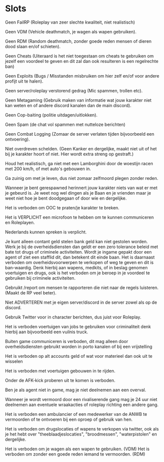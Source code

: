 # Slots

Geen FailRP (Roleplay van zeer slechte kwaliteit, niet realistisch)

Geen VDM (Vehicle deathmatch, je wagen als wapen gebruiken).

Geen RDM (Random deathmatch, zonder goede reden mensen of dieren dood slaan en/of schieten).

Geen Cheats (Uiteraard is het niet toegestaan om cheats te gebruiken om jezelf een voordeel te geven en dit zal dan ook resulteren is een regelrechte ban)

Geen Exploits (Bugs / Misstanden misbruiken om hier zelf en/of voor andere profijt uit te halen).

Geen server/roleplay verstorend gedrag (Mic spammen, trollen etc).

Geen Metagaming (Gebruik maken van informatie wat jouw karakter niet kan weten en of andere discord kanalen dan de main discord).

Geen Cop-baiting (politie uitdagen/uitlokken).

Geen Spam (de chat vol spammen met nutteloze berichten)

Geen Combat Logging (Zomaar de server verlaten tijden bijvoorbeeld een ontvoering).

Niet overdreven schelden. (Geen Kanker en dergelijke, maakt niet uit of het bij je karakter hoort of niet. Hier wordt extra streng op gestraft.)

Houd het realistisch, ga niet met een Lamborghini door de woestijn racen met 200 km/h, of met auto's gebouwen in.

Ga zuinig om met je leven, dus niet zomaar zelfmoord plegen zonder reden.

Wanneer je bent gerespawned herinnert jouw karakter niets van wat er met je gebeurd is. Je weet nog wel dingen als je Baan en je vrienden maar je weet niet hoe je bent doodgegaan of door wie en dergelijke.

Het is verboden om OOC te praten/je karakter te breken.

Het is VERPLICHT een microfoon te hebben om te kunnen communiceren en Roleplayen.

Nederlands kunnen spreken is verplicht.

Je kunt alleen contant geld stelen bank geld kan niet gestolen worden.
Werk je bij de overheidsdiensten dan geldt er een zero tolerance beleid met bate tot drugs of criminele activiteiten. Wordt je ingame gepakt door een agent of ziet een stafflid dit, dan betekent dit einde baan. Het is daarnaast verboden om overheidsvoorwerpen te verkopen of weg te geven en dit is ban-waardig. Denk hierbij aan wapens, medkits, of in beslag genomen voertuigen en drugs, ook is het verboden om je beroep in je voordeel te gebruiken bij criminele activiteiten.

Gebruikt /report om mensen te rapporteren die niet naar de regels luisteren. (Maakt de RP veel beter).

Niet ADVERTEREN met je eigen server/discord in de server zowel als op de discord.

Gebruik Twitter voor in character berichten, dus juist voor Roleplay.

Het is verboden voertuigen van jobs te gebruiken voor criminaliteit denk hierbij aan bijvoorbeeld een vuilnis truck.

Buiten game communiceren is verboden, dit mag alleen door overheidsdiensten gebruikt worden in porto kanalen of bij een vrijstelling

Het is verboden op alt accounts geld of wat voor materieel dan ook uit te wisselen

Het is verboden met voertuigen gebouwen in te rijden.

Onder de AFK-kick proberen uit te komen is verboden.

Ben je als agent niet in game, mag je niet deelnemen aan een overval.

Wanneer je wordt vermoord door een rivaliserende gang mag je 24 uur niet deelnemen aan eventuele wraakacties of roleplay richting een andere gang.

Het is verboden een ambulancier of een medewerker van de ANWB te vermoorden of te ontvoeren bij een oproep of gebruik van hen.

Het is verboden om drugslocaties of wapens te verkopen via twitter, ook als je het hebt over "theeblaadjeslocaties", "broodmessen", "waterpistolen" en dergelijke.



Het is verboden om je wagen als een wapen te gebruiken. (VDM)
Het is verboden om zonder een goede reden iemand te vermoorden. (RDM)

